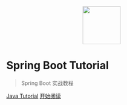 <div align="center"><img width="100px" src="http://dunwu.test.upcdn.net/common/logo/zp.png"/></div>

# Spring Boot Tutorial

> Spring Boot 实战教程

[Java Tutorial](https://dunwu.github.io/spring-boot-tutorial/)
[开始阅读](README.md)
